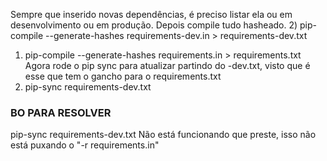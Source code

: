 Sempre que inserido novas dependências, é preciso listar ela ou em desenvolvimento ou em produção. Depois compile tudo hasheado.
2) pip-compile --generate-hashes requirements-dev.in > requirements-dev.txt
1) pip-compile --generate-hashes requirements.in > requirements.txt
Agora rode o pip sync para atualizar partindo do -dev.txt, visto que é esse que tem o gancho para o requirements.txt
3) pip-sync requirements-dev.txt


### BO PARA RESOLVER
pip-sync requirements-dev.txt Não está funcionando que preste, isso não está puxando o "-r requirements.in"